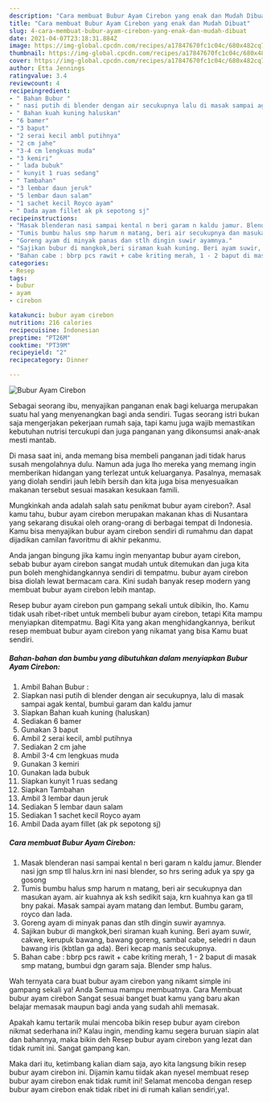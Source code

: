 ```yaml
---
description: "Cara membuat Bubur Ayam Cirebon yang enak dan Mudah Dibuat"
title: "Cara membuat Bubur Ayam Cirebon yang enak dan Mudah Dibuat"
slug: 4-cara-membuat-bubur-ayam-cirebon-yang-enak-dan-mudah-dibuat
date: 2021-04-07T23:18:31.884Z
image: https://img-global.cpcdn.com/recipes/a17847670fc1c04c/680x482cq70/bubur-ayam-cirebon-foto-resep-utama.jpg
thumbnail: https://img-global.cpcdn.com/recipes/a17847670fc1c04c/680x482cq70/bubur-ayam-cirebon-foto-resep-utama.jpg
cover: https://img-global.cpcdn.com/recipes/a17847670fc1c04c/680x482cq70/bubur-ayam-cirebon-foto-resep-utama.jpg
author: Etta Jennings
ratingvalue: 3.4
reviewcount: 4
recipeingredient:
- " Bahan Bubur "
- " nasi putih di blender dengan air secukupnya lalu di masak sampai agak kental bumbui garam dan kaldu jamur"
- " Bahan kuah kuning haluskan"
- "6 bamer"
- "3 baput"
- "2 serai kecil ambl putihnya"
- "2 cm jahe"
- "3-4 cm lengkuas muda"
- "3 kemiri"
- " lada bubuk"
- " kunyit 1 ruas sedang"
- " Tambahan"
- "3 lembar daun jeruk"
- "5 lembar daun salam"
- "1 sachet kecil Royco ayam"
- " Dada ayam fillet ak pk sepotong sj"
recipeinstructions:
- "Masak blenderan nasi sampai kental n beri garam n kaldu jamur. Blender nasi jgn smp tll halus.krn ini nasi blender, so hrs sering aduk ya spy ga gosong"
- "Tumis bumbu halus smp harum n matang, beri air secukupnya dan masukan ayam. air kuahnya ak ksh sedikit saja, krn kuahnya kan ga tll bny pakai. Masak sampai ayam matang dan lembut. Bumbu garam, royco dan lada."
- "Goreng ayam di minyak panas dan stlh dingin suwir ayamnya."
- "Sajikan bubur di mangkok,beri siraman kuah kuning. Beri ayam suwir, cakwe, kerupuk bawang, bawang goreng, sambal cabe, seledri n daun bawang iris (kbtlan ga ada). Beri kecap manis secukupnya."
- "Bahan cabe : bbrp pcs rawit + cabe kriting merah, 1 - 2 baput di masak smp matang, bumbui dgn garam saja. Blender smp halus."
categories:
- Resep
tags:
- bubur
- ayam
- cirebon

katakunci: bubur ayam cirebon 
nutrition: 216 calories
recipecuisine: Indonesian
preptime: "PT26M"
cooktime: "PT39M"
recipeyield: "2"
recipecategory: Dinner

---
```



![Bubur Ayam Cirebon](https://img-global.cpcdn.com/recipes/a17847670fc1c04c/680x482cq70/bubur-ayam-cirebon-foto-resep-utama.jpg)

Sebagai seorang ibu, menyajikan panganan enak bagi keluarga merupakan suatu hal yang menyenangkan bagi anda sendiri. Tugas seorang istri bukan saja mengerjakan pekerjaan rumah saja, tapi kamu juga wajib memastikan kebutuhan nutrisi tercukupi dan juga panganan yang dikonsumsi anak-anak mesti mantab.

Di masa  saat ini, anda memang bisa membeli panganan jadi tidak harus susah mengolahnya dulu. Namun ada juga lho mereka yang memang ingin memberikan hidangan yang terlezat untuk keluarganya. Pasalnya, memasak yang diolah sendiri jauh lebih bersih dan kita juga bisa menyesuaikan makanan tersebut sesuai masakan kesukaan famili. 



Mungkinkah anda adalah salah satu penikmat bubur ayam cirebon?. Asal kamu tahu, bubur ayam cirebon merupakan makanan khas di Nusantara yang sekarang disukai oleh orang-orang di berbagai tempat di Indonesia. Kamu bisa menyajikan bubur ayam cirebon sendiri di rumahmu dan dapat dijadikan camilan favoritmu di akhir pekanmu.

Anda jangan bingung jika kamu ingin menyantap bubur ayam cirebon, sebab bubur ayam cirebon sangat mudah untuk ditemukan dan juga kita pun boleh menghidangkannya sendiri di tempatmu. bubur ayam cirebon bisa diolah lewat bermacam cara. Kini sudah banyak resep modern yang membuat bubur ayam cirebon lebih mantap.

Resep bubur ayam cirebon pun gampang sekali untuk dibikin, lho. Kamu tidak usah ribet-ribet untuk membeli bubur ayam cirebon, tetapi Kita mampu menyiapkan ditempatmu. Bagi Kita yang akan menghidangkannya, berikut resep membuat bubur ayam cirebon yang nikamat yang bisa Kamu buat sendiri.

<!--inarticleads1-->

##### Bahan-bahan dan bumbu yang dibutuhkan dalam menyiapkan Bubur Ayam Cirebon:

1. Ambil  Bahan Bubur :
1. Siapkan  nasi putih di blender dengan air secukupnya, lalu di masak sampai agak kental, bumbui garam dan kaldu jamur
1. Siapkan  Bahan kuah kuning (haluskan)
1. Sediakan 6 bamer
1. Gunakan 3 baput
1. Ambil 2 serai kecil, ambl putihnya
1. Sediakan 2 cm jahe
1. Ambil 3-4 cm lengkuas muda
1. Gunakan 3 kemiri
1. Gunakan  lada bubuk
1. Siapkan  kunyit 1 ruas sedang
1. Siapkan  Tambahan
1. Ambil 3 lembar daun jeruk
1. Sediakan 5 lembar daun salam
1. Sediakan 1 sachet kecil Royco ayam
1. Ambil  Dada ayam fillet (ak pk sepotong sj)




<!--inarticleads2-->

##### Cara membuat Bubur Ayam Cirebon:

1. Masak blenderan nasi sampai kental n beri garam n kaldu jamur. Blender nasi jgn smp tll halus.krn ini nasi blender, so hrs sering aduk ya spy ga gosong
1. Tumis bumbu halus smp harum n matang, beri air secukupnya dan masukan ayam. air kuahnya ak ksh sedikit saja, krn kuahnya kan ga tll bny pakai. Masak sampai ayam matang dan lembut. Bumbu garam, royco dan lada.
1. Goreng ayam di minyak panas dan stlh dingin suwir ayamnya.
1. Sajikan bubur di mangkok,beri siraman kuah kuning. Beri ayam suwir, cakwe, kerupuk bawang, bawang goreng, sambal cabe, seledri n daun bawang iris (kbtlan ga ada). Beri kecap manis secukupnya.
1. Bahan cabe : bbrp pcs rawit + cabe kriting merah, 1 - 2 baput di masak smp matang, bumbui dgn garam saja. Blender smp halus.




Wah ternyata cara buat bubur ayam cirebon yang nikamt simple ini gampang sekali ya! Anda Semua mampu membuatnya. Cara Membuat bubur ayam cirebon Sangat sesuai banget buat kamu yang baru akan belajar memasak maupun bagi anda yang sudah ahli memasak.

Apakah kamu tertarik mulai mencoba bikin resep bubur ayam cirebon nikmat sederhana ini? Kalau ingin, mending kamu segera buruan siapin alat dan bahannya, maka bikin deh Resep bubur ayam cirebon yang lezat dan tidak rumit ini. Sangat gampang kan. 

Maka dari itu, ketimbang kalian diam saja, ayo kita langsung bikin resep bubur ayam cirebon ini. Dijamin kamu tiidak akan nyesel membuat resep bubur ayam cirebon enak tidak rumit ini! Selamat mencoba dengan resep bubur ayam cirebon enak tidak ribet ini di rumah kalian sendiri,ya!.

